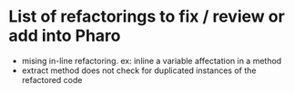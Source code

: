 # List of refactorings to fix / review or add into Pharo

- mising in-line refactoring. ex: inline a variable affectation in a method
- extract method does not check for duplicated instances of the refactored code
